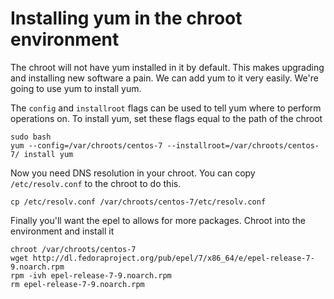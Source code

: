 # Installing yum in the chroot environment

The chroot will not have yum installed in it by default. This makes upgrading and installing new software a pain. We can add yum to it very
easily. We're going to use yum to install yum. 

The `config` and `installroot` flags can be used to tell yum where to perform operations on. To install yum, set these flags equal to the 
path of the chroot
```
sudo bash
yum --config=/var/chroots/centos-7 --installroot=/var/chroots/centos-7/ install yum
```

Now you need DNS resolution in your chroot. You can copy `/etc/resolv.conf` to the chroot to do this.
```
cp /etc/resolv.conf /var/chroots/centos-7/etc/resolv.conf
```

Finally you'll want the epel to allows for more packages. Chroot into the environment and install it
```
chroot /var/chroots/centos-7
wget http://dl.fedoraproject.org/pub/epel/7/x86_64/e/epel-release-7-9.noarch.rpm
rpm -ivh epel-release-7-9.noarch.rpm
rm epel-release-7-9.noarch.rpm
```
